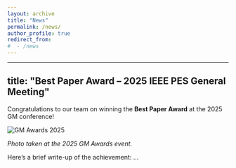 ```yaml
---
layout: archive
title: "News"
permalink: /news/
author_profile: true
redirect_from:
#  - /news
---
```


---
title: "Best Paper Award – 2025 IEEE PES General Meeting"
---

Congratulations to our team on winning the **Best Paper Award** at the 2025 GM conference!

![GM Awards 2025](images/2025GM_bestpaper.jpg)

*Photo taken at the 2025 GM Awards event.*

Here’s a brief write-up of the achievement:
...